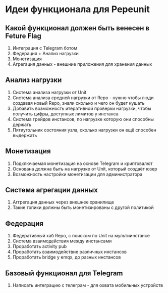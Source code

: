 # Идеи функционала для Pepeunit

## Какой функционал должен быть венесен в Feture Flag

1. Интеграция с Telegram ботом
1. Федерация + Анализ нагрузки
1. Монетизация
1. Агрегация данных - внешние приложения для хранения данных

## Анализ нагрузки

1. Система анализа нагрузки от Unit
1. Система анализа средней нагрузки от Repo - нужно чтобы люди создавая новый Repo, знали сколько и чего он будет кушать
1. Добавить возможность итеративной проверки нагрузки, чтобы получить цифры, доступных лимитов у инстанса
1. Система грейдов инстансов, по нагрузке которую они способны держать
1. Пятиугольник состояния узла, сколько нагрузки он ещё способен выдержать

## Монетизация

1. Подключаемая монетизация на основе Telegram и криптовалют
1. Основана должна быть на нагрузке от Unit, который создаёт юзер
1. Возможность настройки монетизации для администратора

## Система агрегации данных

1. Аггрегация данных через внешнее хранилище
1. Такие топики должны быть монетизированы с другой политикой

## Федерация

1. Федеративный хаб Repo, c поиском по Unit на мультиинстансе
1. Система взаимодействия между инстансами
1. Проработать activity pub
1. Проработать взаимодействие различных инстансов
1. Проработать bridge y emqx, до разных инстансов

## Базовый функционал для Telegram
1. Написать интеграцию с телеграм - для охвата мобильных устройств
